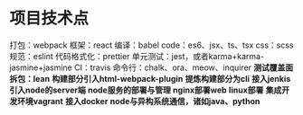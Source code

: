 # 项目技术点

打包：webpack
框架：react
编译：babel
code：es6、jsx、ts、tsx
css：scss
规范：eslint
代码格式化：prettier
单元测试：jest，或者karma+karma-jasmine+jasmine
CI：travis
命令行：chalk、ora、meow、inquirer
**测试覆盖面**
**拆包：lean**
**构建部分引入html-webpack-plugin**
**提炼构建部分为cli**
**接入jenkis**
**引入node的server端**
**node服务的部署与管理**
**nginx部署web**
**linux部署**
**集成开发环境vagrant**
**接入docker**
**node与异构系统通信，诸如java、python**




